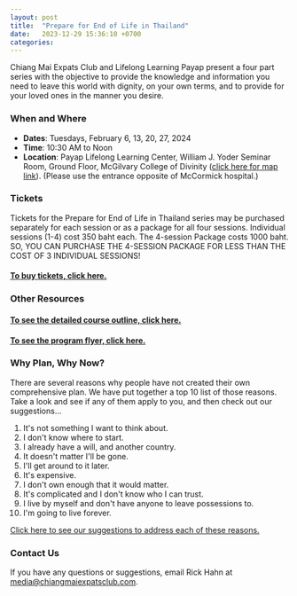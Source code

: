 ```yaml
---
layout: post
title:  "Prepare for End of Life in Thailand"
date:   2023-12-29 15:36:10 +0700
categories: 
---
```


Chiang Mai Expats Club and Lifelong Learning Payap present a four part series with the objective to provide the knowledge 
and information you need to leave this world with dignity, on your own terms, and to provide 
for your loved ones in the manner you desire.

### When and Where

* **Dates**: Tuesdays, February 6, 13, 20, 27, 2024
* **Time**: 10:30 AM to Noon
* **Location**: Payap Lifelong Learning Center, William J. Yoder Seminar Room, Ground Floor, McGilvary College of Divinity ([click here for map link](https://maps.app.goo.gl/rEF6RuZv4mQcboz67)).
  (Please use the entrance opposite of McCormick hospital.)


### Tickets

Tickets for the Prepare for End of Life in Thailand series may be purchased separately for each session or as a package for all four sessions. Individual sessions (1-4) cost 350 baht each. The 4-session Package costs 1000 baht. SO, YOU CAN PURCHASE THE 4-SESSION PACKAGE FOR LESS THAN THE COST OF 3 INDIVIDUAL SESSIONS!

#### [To **buy tickets**, click here.](https://buytickets.at/chaingmaiexpatsclub/1101241)

### Other Resources

#### [To see the detailed course outline, click here.](/assets/2023-12-29-prepare-for-end-of-life-in-thailand/cec-eol-course-outline.pdf)

#### [To see the program flyer, click here.](/assets/2023-12-29-prepare-for-end-of-life-in-thailand/cec-eol-flyer.pdf)

### Why Plan, Why Now?

There are several reasons why people have not created their own comprehensive plan.
We have put together a top 10 list of those reasons. Take a look and see if any of them
apply to you, and then check out our suggestions...

1. It's not something I want to think about.
1. I don't know where to start.
1. I already have a will, and another country.
1. It doesn't matter I'll be gone.
1. I'll get around to it later.
1. It's expensive.
1. I don't own enough that it would matter.
1. It's complicated and I don't know who I can trust.
1. I live by myself and don't have anyone to leave possessions to.
1. I'm going to live forever.

[Click here to see our suggestions to address each of these reasons.](/assets/2023-12-29-prepare-for-end-of-life-in-thailand/cec-eol-top-ten.pdf)

### Contact Us

If you have any questions or suggestions, email Rick Hahn at 
[media@chiangmaiexpatsclub.com](mailto:media@chiangmaiexpatsclub.com).

